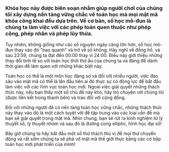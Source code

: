 ### Khóa học này được biên soạn nhằm giúp người chơi của chúng tôi xây dựng nền tảng vững chắc về toán học mà mọi mật mã khóa công khai đều dựa trên. Về cơ bản, số học mô-đun là chúng ta làm việc với các phép toán quen thuộc như phép cộng, phép nhân và phép lũy thừa.

Tuy nhiên, không giống như các số nguyên ngày càng lớn hơn, số học mô-đun thay vào đó "bao quanh" và trở về số không. Hãy nghĩ về đồng hồ, và sau 23:59, chúng ta đạt đến 00:00 thay vì 24:00. Điều này giới thiệu những thay đổi tinh tế so với toán học thời thơ ấu của chúng ta và đáng để dành thời gian để làm quen với những khác biệt này.

Toán học có thể là một môn học đáng sợ và đối với nhiều người, việc đào sâu vào mật mã có thể là lần đầu tiên ai đó thực sự có động lực để bắt đầu làm việc với các lĩnh vực toán học mới. Ngoài việc giải quyết những thách thức này, nếu bạn thấy một số chủ đề này khó, hãy trò chuyện với chúng tôi (được liên kết trong thanh bên) và trao đổi với cộng đồng.

Đối với những người đã có nền tảng toán học vững chắc, những thách thức này thay vào đó là một cách tuyệt vời để tập trung vào các loại vấn đề mà bạn sẽ giải quyết trong mật mã. Nhìn chung, bạn sẽ rút ra kinh nghiệm từ lý thuyết số, lý thuyết nhóm và sau đó là đường cong elliptic, hình học đại số!

Bây giờ chúng ta hãy bắt đầu một số thử thách thú vị để mọi thứ chuyển động và rất sớm chúng ta sẽ phá vỡ mật mã thế giới thực bằng các cơ bắp toán học mới phát triển của mình!
